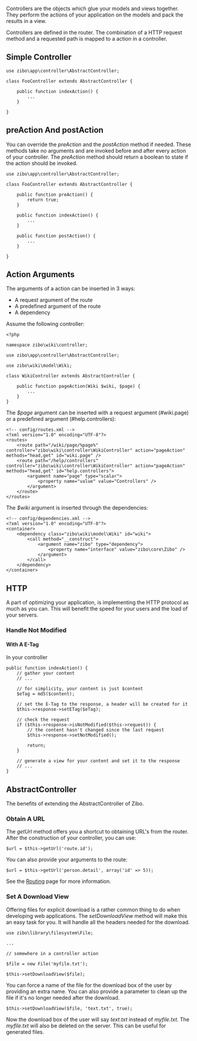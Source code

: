 Controllers are the objects which glue your models and views together.
They perform the actions of your application on the models and pack the results in a view.

Controllers are defined in the router. 
The combination of a HTTP request method and a requested path is mapped to a action in a controller.

## Simple Controller

    use zibo\app\controller\AbstractController;
    
    class FooController extends AbstractController {
    
        public function indexAction() {
            ...
        }
    
    }

## preAction And postAction

You can override the _preAction_ and the _postAction_ method if needed.
These methods take no arguments and are invoked before and after every action of your controller.
The _preAction_ method should return a boolean to state if the action should be invoked.

    use zibo\app\controller\AbstractController;
    
    class FooController extends AbstractController {

        public function preAction() {
            return true;
        }
    
        public function indexAction() {
            ...
        }
        
        public function postAction() {
            ...
        }
    
    }

## Action Arguments

The arguments of a action can be inserted in 3 ways:

* A request argument of the route
* A predefined argument of the route
* A dependency

Assume the following controller:

    <?php
    
    namespace zibo\wiki\controller;
    
    use zibo\app\controller\AbstractController;
    
    use zibo\wiki\model\Wiki;
    
    class WikiController extends AbstractController {
    
        public function pageAction(Wiki $wiki, $page) {
            ...
        }
    }

The _$page_ argument can be inserted with a request argument (#wiki.page) or a predefined argument (#help.controllers):

	<!-- config/routes.xml -->
    <?xml version="1.0" encoding="UTF-8"?>
    <routes>
        <route path="/wiki/page/%page%" controller="zibo\wiki\controller\WikiController" action="pageAction" methods="head,get" id="wiki.page" />    
        <route path="/help/controllers" controller="zibo\wiki\controller\WikiController" action="pageAction" methods="head,get" id="help.controllers">
    	    <argument name="page" type="scalar">
    		    <property name="value" value="Controllers" />
    	    </argument>
        </route>    
    </routes>
    
The _$wiki_ argument is inserted through the dependencies:

	<!-- config/dependencies.xml -->
    <?xml version="1.0" encoding="UTF-8"?>
    <container>
	    <dependency class="zibo\wiki\model\Wiki" id="wiki">
	        <call method="__construct">
	            <argument name="zibo" type="dependency">
	                <property name="interface" value="zibo\core\Zibo" />
	            </argument>
	        </call>
	    </dependency>
	</container>

## HTTP

A part of optimizing your application, is implementing the HTTP protocol as much as you can.
This will benefit the speed for your users and the load of your servers.

### Handle Not Modified

#### With A E-Tag

In your controller

    public function indexAction() {
        // gather your content
        // ...
        
        // for simplicity, your content is just $content
        $eTag = md5($content);

        // set the E-Tag to the response, a header will be created for it
        $this->response->setETag($eTag);
        
        // check the request
        if ($this->response->isNotModified($this->request)) {
            // the content hasn't changed since the last request
            $this->response->setNotModified();
            
            return;
        }
        
        // generate a view for your content and set it to the response
        // ...
    }
    
## AbstractController

The benefits of extending the AbstractController of Zibo.

### Obtain A URL

The _getUrl_ method offers you a shortcut to obtaining URL's from the router.
After the construction of your controller, you can use:

    $url = $this->getUrl('route.id');
    
You can also provide your arguments to the route:

    $url = $this->getUrl('person.detail', array('id' => 5));
    
See the [Routing](/manual/page/Core/Routing) page for more information.

### Set A Download View

Offering files for explicit download is a rather common thing to do when developing web applications.
The _setDownloadView_ method will make this an easy task for you.
It will handle all the headers needed for the download.

    use zibo\library\filesystem\File;
    
    ...
    
    // somewhere in a controller action

    $file = new File('myfile.txt');

    $this->setDownloadView($file);

You can force a name of the file for the download box of the user by providing an extra name.
You can also provide a parameter to clean up the file if it's no longer needed after the download.

    $this->setDownloadView($file, 'text.txt', true);
    
Now the download box of the user will say _text.txt_ instead of _myfile.txt_.
The _myfile.txt_ will also be deleted on the server. 
This can be useful for generated files.    